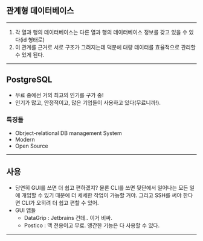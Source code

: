## 관계형 데이터베이스
---
1. 각 열과 행의 데이터베이스는 다른 열과 행의 데이터베이스 정보를 갖고 있을 수 있다(id 형태로)
2. 이 관계를 근거로 서로 구조가 그려지는데 덕분에 대량 데이터를 효율적으로 관리할 수 있게 된다.

---
## PostgreSQL
- 무료 중에선 거의 최고의 인기를 구가 중!
- 인기가 많고, 안정적이고, 많은 기업들이 사용하고 있다(무료니까!).

### 특징들
- Obrject-relational DB management System
- Modern
- Open Source

---
## 사용
- 당연히 GUI를 쓰면 더 쉽고 편하겠지?
  물론 CLI를 쓰면 뒷단에서 일어나는 모든 일에 개입할 수 있기 때문에 더 세세한 작업이 가능할 거야.
  그리고 SSH를 써야 한다면 CLI가 오히려 더 쉽고 편할 수 있어.
- GUI 앱들
    + DataGrip : Jetbrains 건데.. 이거 비싸.
    + Postico : 맥 전용이고 무료. 앵간한 기능은 다 사용할 수 있다.
---